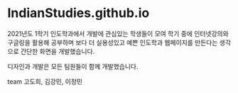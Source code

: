 # IndianStudies.github.io

2021년도 1학기 인도학과에서 개발에 관심있는 학생들이 모여 학기 중에 인터넷강의와 구글링을 활용해 공부하며 보다 더 실용성있고 예쁜 인도학과 웹페이지를 만든다는 생각으로 간단한 화면을 개발했습니다.

디자인과 개발은 모든 팀원들이 함께 개발했습니다.

team 고도희, 김강민, 이정민
